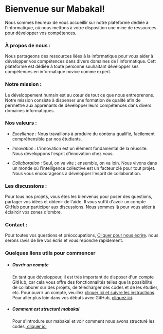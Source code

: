 <h1>Bienvenue sur Mabakal!</h1>
<p>
   Nous sommes heureux de vous accueillir sur notre plateforme dédiée à l'informatique, où nous mettons à votre disposition une mine de ressources pour développer vos compétences.
</p>
<h3>À propos de nous :</h3>
<p>
   Nous partageons des ressources liées à la informatique pour vous aider à développer vos compétences dans divers domaines de l'informatique. Cett plateforme est dédiée à toute personne souhaitant développer ses compétences en informatique novice comme expert.
</p>
<h3>
   Notre mission :
</h3>
<p>
   Le développement humain est au cœur de tout ce que nous entreprenons. Notre mission consiste à dispenser une formation de qualité afin de permettre aux apprenants de développer leurs compétences dans divers domaines informatiques.
</p>

<h3>
   Nos valeurs :
</h3>
<p>
   <div>
      <ul>
         <li>
            <p><em> Excellence :</em> Nous travaillons à produire du contenu qualifié, facilement compréhensible par nos étudiants.</p>
         </li>
         <li>
            <p> <em> Innovation :</em> L'innovation est un élément fondamental de la réussite. Nous développons l'esprit d'innovation chez vous.</p>
         </li>
         <li>
            <p> <em> Collaboration :</em>
               Seul, on va vite ; ensemble, on va loin. Nous vivons dans un monde où l'intelligence collective est un facteur clé pour tout projet. Nous vous encourageons à développer l'esprit de collaboration.
            </p>
         </li>
      </ul>
   </div>
</p>

<h3>
   Les discussions :
</h3>
<p>
   Pour tous nos projets, vous êtes les bienvenus pour poser des questions, partager vos idées et obtenir de l'aide. Il vous suffit d'avoir un compte GitHub pour participer aux discussions. Nous sommes là pour vous aider à éclaircir vos zones d'ombre.
</p>
<h3>
   Contact :
</h3>
<p>
   Pour toutes vos questions et préoccupations, <a href="mailto:badjodibe@gmail.com">Cliquer pour nous écrire</a>. nous serons ravis de lire vos écris et vous repondre rapidement.
</p>
<h3>Quelques liens utils pour commencer</h3>
<p>
   <ul>
      <li>
         <h5>Ouvrir un compte</h5>
         <p>En tant que développeur, il est très important de disposer d'un compte GitHub, car cela vous offre des fonctionnalités telles que la possibilité de collaborer sur des projets, de télécharger des codes et de les étudier, etc. Pour ouvrir un compte, veuillez <a href="https://github.com/" target="_blank">cliquer ici et suivre les instructions</a>. Pour aller plus loin dans vos débuts avec GitHub, <a href="https://docs.github.com/fr/get-started/onboarding/getting-started-with-your-github-account" target="_blank">cliquez ici</a>.
      </li>
      <li>
         <h5>Comment est structuré mabakal</h5>
         <p> Pour s'introdure sur mabakal et voir comment nous avons structuré les codes,<a href = "https://github.com/mabakal/.github/blob/main/profile/introduction.md" target="_blank"> cliquer ici</a> </p> </p>
      </li>
   </ul>
</p>

